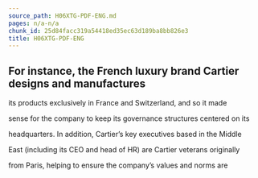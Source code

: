 ```yaml
---
source_path: H06XTG-PDF-ENG.md
pages: n/a-n/a
chunk_id: 25d84facc319a54418ed35ec63d189ba8bb826e3
title: H06XTG-PDF-ENG
---
```

## For instance, the French luxury brand Cartier designs and manufactures

its products exclusively in France and Switzerland, and so it made

sense for the company to keep its governance structures centered on its

headquarters. In addition, Cartier’s key executives based in the Middle

East (including its CEO and head of HR) are Cartier veterans originally

from Paris, helping to ensure the company’s values and norms are
